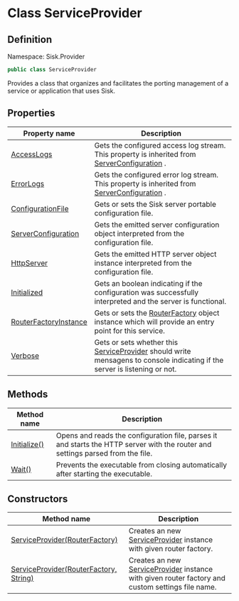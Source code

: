 # Class ServiceProvider

## Definition
Namespace: Sisk.Provider

```csharp
public class ServiceProvider
```

Provides a class that organizes and facilitates the porting management of a service or application that uses Sisk.

## Properties

| Property name | Description |
| --- | --- |
| [AccessLogs](/spec/Sisk/Provider/ServiceProvider/AccessLogs) | Gets the configured access log stream. This property is inherited from [ServerConfiguration](/spec/Sisk/Provider/ServiceProvider/ServerConfiguration) . | 
| [ErrorLogs](/spec/Sisk/Provider/ServiceProvider/ErrorLogs) | Gets the configured error log stream. This property is inherited from [ServerConfiguration](/spec/Sisk/Provider/ServiceProvider/ServerConfiguration) . | 
| [ConfigurationFile](/spec/Sisk/Provider/ServiceProvider/ConfigurationFile) | Gets or sets the Sisk server portable configuration file. | 
| [ServerConfiguration](/spec/Sisk/Provider/ServiceProvider/ServerConfiguration) | Gets the emitted server configuration object interpreted from the configuration file. | 
| [HttpServer](/spec/Sisk/Provider/ServiceProvider/HttpServer) | Gets the emitted HTTP server object instance interpreted from the configuration file. | 
| [Initialized](/spec/Sisk/Provider/ServiceProvider/Initialized) | Gets an boolean indicating if the configuration was successfully interpreted and the server is functional. | 
| [RouterFactoryInstance](/spec/Sisk/Provider/ServiceProvider/RouterFactoryInstance) | Gets or sets the [RouterFactory](/spec/Sisk/Core/Routing/RouterFactory) object instance which will provide an entry point for this service. | 
| [Verbose](/spec/Sisk/Provider/ServiceProvider/Verbose) | Gets or sets whether this [ServiceProvider](/spec/Sisk/Provider/ServiceProvider) should write mensagens to console indicating if the server is listening or not. | 

## Methods

| Method name | Description |
| --- | --- |
| [Initialize()](/spec/Sisk/Provider/ServiceProvider/Initialize--) | Opens and reads the configuration file, parses it and starts the HTTP server with the router and settings parsed from the file. | 
| [Wait()](/spec/Sisk/Provider/ServiceProvider/Wait--) | Prevents the executable from closing automatically after starting the executable. | 

## Constructors

| Method name | Description |
| --- | --- |
| [ServiceProvider(RouterFactory)](/spec/Sisk/Provider/ServiceProvider/_ctor--RouterFactory) | Creates an new [ServiceProvider](/spec/Sisk/Provider/ServiceProvider) instance with given router factory. | 
| [ServiceProvider(RouterFactory, String)](/spec/Sisk/Provider/ServiceProvider/_ctor--RouterFactory-String) | Creates an new [ServiceProvider](/spec/Sisk/Provider/ServiceProvider) instance with given router factory and custom settings file name. | 

